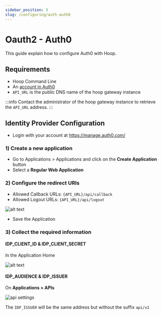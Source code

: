 ```yaml
---
sidebar_position: 3
slug: /configuring/auth-auth0
---
```


# Oauth2 - Auth0

This guide explain how to configure Auth0 with Hoop.

## Requirements

- Hoop Command Line
- An [account in Auth0](https://auth0.com/signup)
- `API_URL` is the public DNS name of the hoop gateway instance

:::info
Contact the administrator of the hoop gateway instance to retrieve the `API_URL` address.
:::

## Identity Provider Configuration

- Login with your account at https://manage.auth0.com/

### 1) Create a new application

- Go to Applications > Applications and click on the **Create Application** button
- Select a **Regular Web Application**

### 2) Configure the redirect URIs

- Allowed Callback URLs: `{API_URL}/api/callback`
- Allowed Logout URLs: `{API_URL}/api/logout`

![alt text](https://hoopartifacts.s3.amazonaws.com/screenshots/auth0-app-uri-settings.png)

- Save the Application

### 3) Collect the required information

#### IDP_CLIENT_ID & IDP_CLIENT_SECRET

In the Application Home

![alt text](https://hoopartifacts.s3.amazonaws.com/screenshots/auth0-app-settings.png)

#### IDP_AUDIENCE & IDP_ISSUER

On **Applications > APIs**

![api settings](https://hoopartifacts.s3.amazonaws.com/screenshots/auth0-api-settings.jpg)

The `IDP_ISSUER` will be the same address but without the suffix `api/v2`
